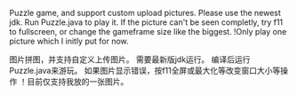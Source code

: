 Puzzle game, and support custom upload pictures.
Please use the newest jdk.
Run Puzzle.java to play it.
If the picture can't be seen completly, try f11 to fullscreen, or change the gameframe size like the biggest.
!Only play one picture which I initly put for now.

图片拼图，并支持自定义上传图片。
需要最新版jdk运行。
编译后运行Puzzle.java来游玩。
如果图片显示错误，按f11全屏或最大化等改变窗口大小等操作
！目前仅支持我放的一张图片。
